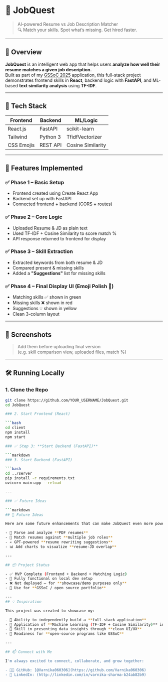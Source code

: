 # 🧠 JobQuest

> AI-powered Resume vs Job Description Matcher  
> 🔍 Match your skills. Spot what’s missing. Get hired faster.

---

## 🚀 Overview

**JobQuest** is an intelligent web app that helps users **analyze how well their resume matches a given job description.**  
Built as part of my [GSSoC 2025](https://gssoc.girlscript.tech/) application, this full-stack project demonstrates frontend skills in **React**, backend logic with **FastAPI**, and ML-based **text similarity analysis** using **TF-IDF**.

---

## 🔧 Tech Stack

| Frontend | Backend | ML/Logic |
|----------|---------|----------|
| React.js | FastAPI | scikit-learn |
| Tailwind | Python 3 | TfidfVectorizer |
| CSS Emojis | REST API | Cosine Similarity |

---

## 🧩 Features Implemented

### ✅ Phase 1 – Basic Setup
- Frontend created using Create React App
- Backend set up with FastAPI
- Connected frontend + backend (CORS + routes)

### ✅ Phase 2 – Core Logic
- Uploaded Resume & JD as plain text
- Used TF-IDF + Cosine Similarity to score match %
- API response returned to frontend for display

### ✅ Phase 3 – Skill Extraction
- Extracted keywords from both resume & JD
- Compared present & missing skills
- Added a **"Suggestions"** list for missing skills

### ✅ Phase 4 – Final Display UI (Emoji Polish 🧠)
- Matching skills ✅ shown in green
- Missing skills ❌ shown in red
- Suggestions 💡 shown in yellow
- Clean 3-column layout

---

## 📸 Screenshots

> Add them before uploading final version  
> (e.g. skill comparison view, uploaded files, match %)

---

## 🛠 Running Locally

### 1. Clone the Repo

```bash
git clone https://github.com/YOUR_USERNAME/JobQuest.git
cd JobQuest

### 2. Start Frontend (React)

```bash
cd client
npm install
npm start

### ✅ Step 3: **Start Backend (FastAPI)**

```markdown
### 3. Start Backend (FastAPI)

```bash
cd ../server
pip install -r requirements.txt
uvicorn main:app --reload

---

### ✅ Future Ideas

```markdown
## 🤖 Future Ideas

Here are some future enhancements that can make JobQuest even more powerful:

- 📄 Parse and analyze **PDF resumes**
- 🧠 Match resumes against **multiple job roles**
- ✍️ GPT-powered **resume rewriting suggestions**
- 📊 Add charts to visualize **resume-JD overlap**

---

## 📦 Project Status

- ✅ MVP Complete (Frontend + Backend + Matching Logic)
- 🧪 Fully functional on local dev setup
- ❌ Not deployed — for **showcase/demo purposes only**
- 📌 Use for **GSSoC / open source portfolio**

---
## 💡 Inspiration

This project was created to showcase my:

- 🔁 Ability to independently build a **full-stack application**
- 🧠 Application of **Machine Learning (TF-IDF + Cosine Similarity)** in real-world context
- 🎯 Skill in presenting data insights through **clean UI/UX**
- 🌱 Readiness for **open-source programs like GSSoC**

---

## 📫 Connect with Me

I'm always excited to connect, collaborate, and grow together:

- 👩‍💻 GitHub: [@Varnika060306](https://github.com/Varnika060306)
- 💼 LinkedIn: (http://linkedin.com/in/varnika-sharma-b24ab82b9)